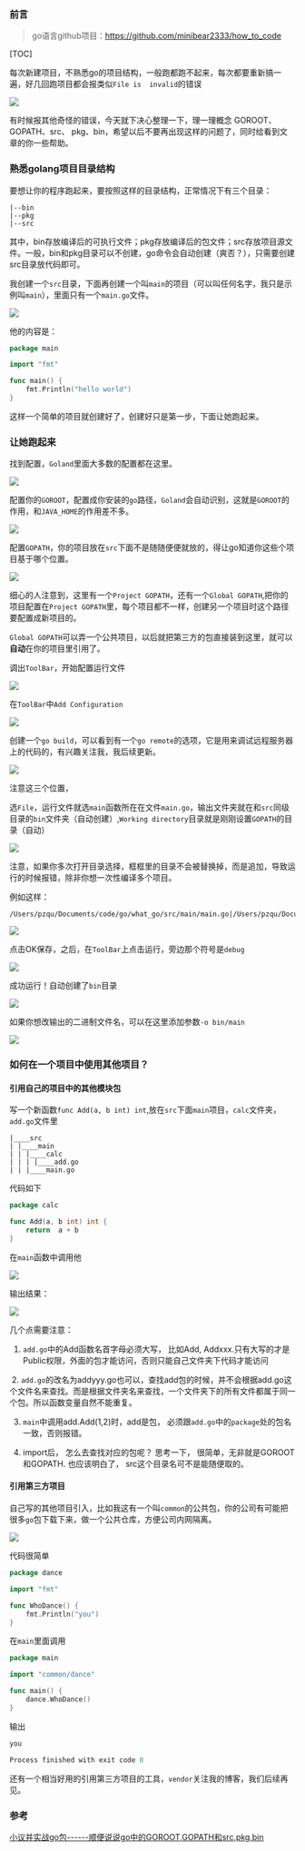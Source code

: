 
### 前言

> go语言github项目：https://github.com/minibear2333/how_to_code

[TOC]

每次新建项目，不熟悉go的项目结构，一般跑都跑不起来，每次都要重新搞一遍，好几回跑项目都会报类似`File is  invalid`的错误

![](https://coding3min.oss-accelerate.aliyuncs.com/coding3min/2020-03-08-145230.jpg)

有时候报其他奇怪的错误，今天就下决心整理一下，理一理概念 GOROOT、GOPATH、src、 pkg、bin，希望以后不要再出现这样的问题了，同时给看到文章的你一些帮助。

### 熟悉golang项目目录结构

要想让你的程序跑起来，要按照这样的目录结构，正常情况下有三个目录：
```other
|--bin
|--pkg
|--src
```
其中，bin存放编译后的可执行文件；pkg存放编译后的包文件；src存放项目源文件。一般，bin和pkg目录可以不创建，go命令会自动创建（爽否？），只需要创建src目录放代码即可。

我创建一个`src`目录，下面再创建一个叫`main`的项目（可以叫任何名字，我只是示例叫`main`），里面只有一个`main.go`文件。

![](https://coding3min.oss-accelerate.aliyuncs.com/coding3min/2020-03-08-162301.jpg)

他的内容是：

```go
package main

import "fmt"

func main() {
	fmt.Println("hello world")
}
```

这样一个简单的项目就创建好了，创建好只是第一步，下面让她跑起来。

### 让她跑起来

找到配置，`Goland`里面大多数的配置都在这里。

![](https://coding3min.oss-accelerate.aliyuncs.com/coding3min/2020-03-08-164550.png)

配置你的`GOROOT`，配置成你安装的`go`路径，`Goland`会自动识别，这就是`GOROOT`的作用，和`JAVA_HOME`的作用差不多。

![](https://coding3min.oss-accelerate.aliyuncs.com/coding3min/2020-03-08-164659.jpg)

配置`GOPATH`，你的项目放在`src`下面不是随随便便就放的，得让go知道你这些个项目基于哪个位置。

![](https://coding3min.oss-accelerate.aliyuncs.com/coding3min/2020-03-08-165051.jpg)

细心的人注意到，这里有一个`Project GOPATH`，还有一个`Global GOPATH`,把你的项目配置在`Project GOPATH`里，每个项目都不一样，创建另一个项目时这个路径要配置成新项目的。

`Global GOPATH`可以弄一个公共项目，以后就把第三方的包直接装到这里，就可以**自动**在你的项目里引用了。

调出`ToolBar`，开始配置运行文件

![](https://coding3min.oss-accelerate.aliyuncs.com/coding3min/2020-03-08-162705.png)

在`ToolBar`中`Add Configuration`

![](https://coding3min.oss-accelerate.aliyuncs.com/coding3min/2020-03-09-042901.jpg)

创建一个`go build`，可以看到有一个`go remote`的选项，它是用来调试远程服务器上的代码的，有兴趣关注我，我后续更新。

![](https://coding3min.oss-accelerate.aliyuncs.com/coding3min/2020-03-09-043001.png)

注意这三个位置，

选`File`，运行文件就选`main`函数所在在文件`main.go`，输出文件夹就在和`src`同级目录的`bin`文件夹（自动创建）,`Working directory`目录就是刚刚设置`GOPATH`的目录（自动）

![](https://coding3min.oss-accelerate.aliyuncs.com/coding3min/2020-03-09-043558.jpg)

注意，如果你多次打开目录选择，框框里的目录不会被替换掉，而是追加，导致运行的时候报错，除非你想一次性编译多个项目。

例如这样：
```other
/Users/pzqu/Documents/code/go/what_go/src/main/main.go|/Users/pzqu/Documents/code/go/what_go/src/main/main.go
```

![](https://coding3min.oss-accelerate.aliyuncs.com/coding3min/2020-03-09-045127.jpg)

点击OK保存，之后，在`ToolBar`上点击运行，旁边那个符号是`debug`

![](https://coding3min.oss-accelerate.aliyuncs.com/coding3min/2020-03-09-043823.png)

成功运行！自动创建了`bin`目录

![](https://coding3min.oss-accelerate.aliyuncs.com/coding3min/2020-03-09-043858.jpg)

如果你想改输出的二进制文件名，可以在这里添加参数`-o bin/main`

![](https://coding3min.oss-accelerate.aliyuncs.com/coding3min/2020-03-09-044052.jpg)

### 如何在一个项目中使用其他项目？

####  引用自己的项目中的其他模块包

写一个新函数`func Add(a, b int) int`,放在`src`下面`main`项目，`calc`文件夹，`add.go`文件里
```tree
|____src
| |____main
| | |____calc
| | | |____add.go
| | |____main.go
```
代码如下
```go
package calc

func Add(a, b int) int {
	return  a + b
}
```

在`main`函数中调用他

![](https://coding3min.oss-accelerate.aliyuncs.com/coding3min/2020-03-09-050033.jpg)

输出结果：

![](https://coding3min.oss-accelerate.aliyuncs.com/coding3min/2020-03-09-050601.jpg)

几个点需要注意：

1. `add.go`中的Add函数名首字母必须大写， 比如Add, Addxxx.只有大写的才是Public权限，外面的包才能访问，否则只能自己文件夹下代码才能访问

 2. `add.go`的改名为addyyy.go也可以，查找add包的时候，并不会根据add.go这个文件名来查找。而是根据文件夹名来查找，一个文件夹下的所有文件都属于同一个包。所以函数变量自然不能重复。

3. `main`中调用add.Add(1,2)时，add是包， 必须跟`add.go`中的`package`处的包名一致，否则报错。

4. import后， 怎么去查找对应的包呢？ 思考一下， 很简单，无非就是GOROOT和GOPATH. 也应该明白了， src这个目录名可不是能随便取的。

#### 引用第三方项目
自己写的其他项目引入，比如我这有一个叫`common`的公共包，你的公司有可能把很多`go`包下载下来，做一个公共仓库，方便公司内网隔离。

![](https://coding3min.oss-accelerate.aliyuncs.com/coding3min/2020-03-09-144637.jpg)

代码很简单

```go
package dance

import "fmt"

func WhoDance() {
	fmt.Println("you")
}
```

在`main`里面调用
```go
package main

import "common/dance"

func main() {
	dance.WhoDance()
}
```
输出
```go
you

Process finished with exit code 0
```

还有一个相当好用的引用第三方项目的工具，`vendor`关注我的博客，我们后续再见。

### 参考

[小议并实战go包------顺便说说go中的GOROOT,GOPATH和src,pkg,bin](https://blog.csdn.net/stpeace/article/details/82710969)


